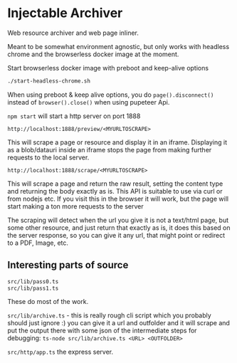 # Injectable Archiver

Web resource archiver and web page inliner.

Meant to be somewhat environment agnostic, but only works with headless chrome and the browserless docker
image at the moment.

Start browserless docker image with preboot and keep-alive options

```bash
./start-headless-chrome.sh
```

When using preboot & keep alive options, you do `page().disconnect()` instead of `browser().close()` when using
pupeteer Api.


`npm start` will start a http server on port 1888

`http://localhost:1888/preview/<MYURLTOSCRAPE>` 

This will scrape a page or resource and display it in an iframe. Displaying it as a blob/datauri inside an iframe
stops the page from making further requests to the local server. 

`http://localhost:1888/scrape/<MYURLTOSCRAPE>` 

This will scrape a page and return the raw result, setting the content type and returning the body exactly as is.
This API is suitable to use via curl or from nodejs etc. If you visit this in the browser it will work, but
the page will start making a ton more requests to the server

The scraping will detect when the url you give it is not a text/html page, but some other resource, and just return
that exactly as is, it does this based on the server response, so you can give it any url, that might point or redirect to a PDF, Image, etc.

## Interesting parts of source  

```bash
src/lib/pass0.ts
src/lib/pass1.ts
```

These do most of the work.

`src/lib/archive.ts` - this is really rough cli script which you probably should just ignore :) you can give it a url and outfolder and it will scrape and put the output there with some json of the intermediate steps for debugging: `ts-node src/lib/archive.ts <URL> <OUTFOLDER>`

`src/http/app.ts` the express server.







